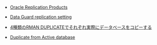 

* [Oracle Replication Products](https://cosol.jp/techdb/2020/05/oracle-replication-methods-support-status/)

* [Data Guard replication setting](https://udonsoba.hatenablog.com/entry/2016/06/28/172736)

* [4種類のRMAN DUPLICATEでそれぞれ実際にデータベースをコピーする](https://qiita.com/tlokweng/items/a041394e1011434eca06)
* [Duplicate from Active database](https://qiita.com/plusultra/items/51f661836828b3765d4b)

